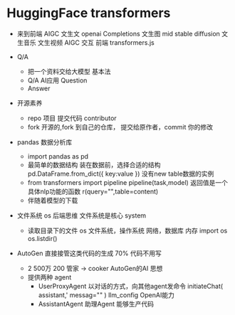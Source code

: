 # HuggingFace transformers

- 来到前端
    AIGC
    文生文  openai  Completions
    文生图  mid  stable diffusion
    文生音乐
    文生视频
    AIGC  交互  前端  transformers.js

- Q/A
    - 把一个资料交给大模型 基本法
    - Q/A  AI应用
        Question
    - Answer
- 开源素养
    - repo
       项目
       提交代码 contributor
    - fork
       开源的,fork 到自己的仓库，
       提交给原作者，commit 你的修改

- pandas 数据分析库
    - import pandas as pd
    - 最简单的数据结构 装在数据前，选择合适的结构 pd.DataFrame.from_dict({
        key:value
    })
        没有new table数据的实例
    - from transformers import pipeline
        pipeline(task,model) 返回值是一个具体nlp功能的函数
        r(query="",table=content)
    - 伴随着模型的下载

- 文件系统 os
    后端思维 文件系统是核心 system 
    - 读取目录下的文件
    os 文件系统，操作系统 网络，数据库  内存
    import os
    os.listdir()

- AutoGen 直接接管这类代码的生成  70% 代码不用写
    - 2  500万
        200  管家 ->  cooker
        AutoGen的AI 思想 
    - 提供两种 agent
        - UserProxyAgent
            以对话的方式，向其他agent发命令
            initiateChat(
                assistant,'
                messag=""
            )
            llm_config OpenAI能力
        - AssistantAgent 助理Agent
            能够生产代码
